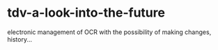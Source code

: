 # tdv-a-look-into-the-future
 electronic management of OCR with the possibility of making changes, history...
